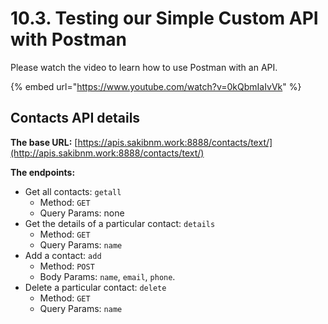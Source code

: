 # 10.3. Testing our Simple Custom API with Postman

Please watch the video to learn how to use Postman with an API.

{% embed url="https://www.youtube.com/watch?v=0kQbmIaIvVk" %}

## Contacts API details

**The base URL:** [https://apis.sakibnm.work:8888/contacts/text/](http://apis.sakibnm.work:8888/contacts/text/)

**The endpoints:**

* Get all contacts: `getall`
  * Method: `GET`
  * Query Params: none
* Get the details of a particular contact: `details`
  * Method: `GET`
  * Query Params: `name`
* Add a contact: `add`
  * Method: `POST`
  * Body Params: `name`, `email`, `phone`.
* Delete a particular contact: `delete`
  * Method: `GET`
  * Query Params: `name`
